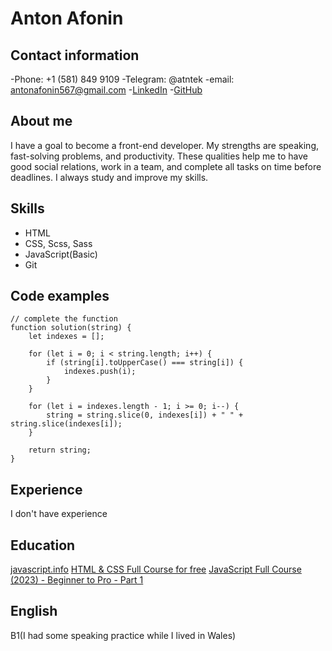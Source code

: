 
# Anton Afonin

## Contact information
-Phone: +1 (581) 849 9109
-Telegram: @atntek
-email: antonafonin567@gmail.com
-[LinkedIn](https://www.linkedin.com/in/anton-afonin-8628a0270/)
-[GitHub](https://github.com/litvinovanton7)

## About me
 
I have a goal to become a front-end developer. My strengths are speaking, fast-solving problems, and productivity. These qualities help me to have good social relations, work in a team, and complete all tasks on time before deadlines. I always study and improve my skills.

 ## Skills
 - HTML
 - CSS, Scss, Sass
 - JavaScript(Basic)
 - Git

## Code examples
```
// complete the function
function solution(string) {
    let indexes = [];

    for (let i = 0; i < string.length; i++) {
        if (string[i].toUpperCase() === string[i]) {
            indexes.push(i);
        }
    }

    for (let i = indexes.length - 1; i >= 0; i--) {
        string = string.slice(0, indexes[i]) + " " + string.slice(indexes[i]);
    }

    return string;
}
```
##  Experience
I don't have  experience

## Education
[javascript.info](https://javascript.info/)
[HTML & CSS Full Course for free](https://www.youtube.com/watch?v=HGTJBPNC-Gw&pp=ygUaaHRtbCBhbmQgY3NzIGZvciBiZWdpbm5lcnM%3D "HTML & CSS Full Course for free 🌎 (2023)")
[JavaScript Full Course (2023) - Beginner to Pro - Part 1](https://www.youtube.com/watch?v=SBmSRK3feww&pp=ygUYamF2YXNjcmlwdCBmb3IgYmVnaW5uZXJz "JavaScript Full Course (2023) - Beginner to Pro - Part 1")

## English
B1(I had some speaking practice while I lived in Wales)
